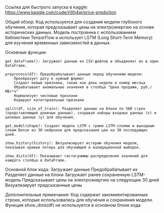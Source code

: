 Ссылка для быстрого запуска в kaggle: https://www.kaggle.com/code/rl0h4w/price-prediction

Общий обзор:
    Код используется для создания модели глубокого обучения, которая предсказывает цены на электроэнергию на основе исторических данных.
    Модель построенна с использованием библиотеки TensorFlow и использует LSTM (Long Short-Term Memory) для изучения временных зависимостей в данных.

Основные функции:

    get_dataframe(): Загружает данные из CSV-файлов и объединяет их в один DataFrame.

    preprocess(df): Предобрабатывает данные перед обучением модели:
        Преобразует дату в нужный формат
        Создает новые признаки, такие как день недели и номер месяца
        Обрабатывает аномальные значения в столбце "Цена продажи, руб./МВт*ч"
        Нормализует числовые признаки
        Кодирует категориальные признаки

    split(df, size_of_train): Разделяет данные на блоки по 360 строк (представляющие дневные данные), создавая наборы входных данных (x) и целевых данных (y) для обучения.

    get_model(shape): Создает модель LSTM с тремя LSTM-слоями и выходным слоем Dense из 30 нейронов для предсказания цен на 30 последующих дней.

    show_history(history): Визуализирует историю обучения модели, показывая кривые потерь для обучающей и валидационной выборок.

    show_dists(df): Показывает гистограммы распределения значений для каждого столбца в DataFrame.

Основной блок кода:
    Загружает данные
    Предобрабатывает их
    Разделяет данные на блоки
    Загружает ранее сохраненную LSTM-модель
    Предсказывает цены на электроэнергию на следующие 30 дней
    Визуализирует предсказанные цены

Дополнительные примечания:
Код содержит закомментированные строки, которые использовались для обучения и сохранения модели.
Функция show_dists(df) не используется в основном блоке кода.
